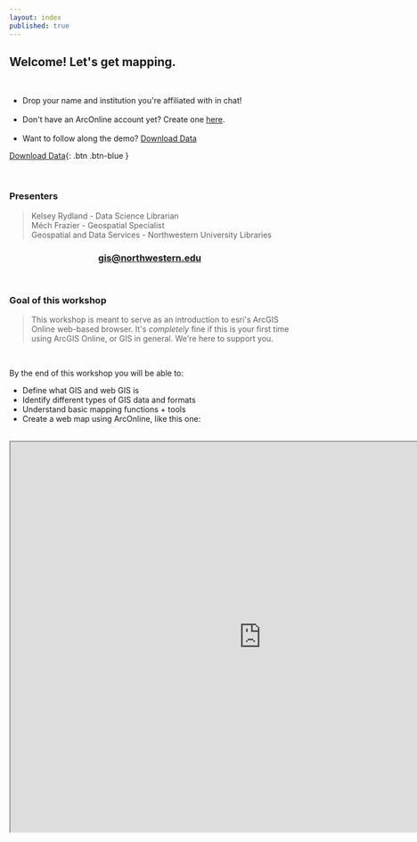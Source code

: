 ```yaml
---
layout: index
published: true
---
```


## Welcome! Let's get mapping. 

<br>

<ul>
  <li>Drop your name and institution you're affiliated with in chat!</li><br>
  <li>Don't have an ArcOnline account yet? Create one <a href="https://northwestern.maps.arcgis.com/home/index.html">here</a>.</li><br>
  <li>Want to follow along the demo? <a class="btn btn-primary" href="https://minhaskamal.github.io/DownGit/#/home?url=https://github.com/nulib-ds/arcgis-online/blob/gh-pages/gis-data/arconline_data_s21.zip"><i class="fa fa-home"></i> Download Data</a></li>
 </ul>
 
[Download Data](/arcgis-online/gis-data/arconline_data_s21.zip){: .btn .btn-blue }

<br>

### Presenters
> Kelsey Rydland - Data Science Librarian <br>
> Méch Frazier - Geospatial Specialist <br>
Geospatial and Data Services - Northwestern University Libraries <br>

<center>
  <h3 style="color:purple;"><a href="mailto:gis@northwestern.edu?subject=GIS support"> gis@northwestern.edu </a></h3>
</center>

<br>

### Goal of this workshop
> This workshop is meant to serve as an introduction to esri's ArcGIS Online web-based browser. It's *completely* fine if this is your first time using ArcGIS Online, or GIS in general. We're here to support you.

<br>

By the end of this workshop you will be able to: 

* Define what GIS and web GIS is
* Identify different types of GIS data and formats
* Understand basic mapping functions + tools
* Create a web map using ArcOnline, like this one: 

<br>

<iframe src="https://northwestern.maps.arcgis.com/apps/MapJournal/index.html?appid=4c5dccabdc5540e590972b00eb755562" width=900px height=700px></iframe>
